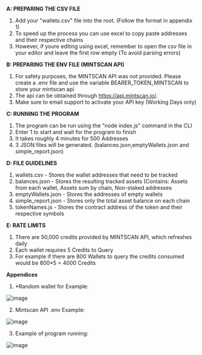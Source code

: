 
**A: PREPARING THE CSV FILE**
1. Add your "wallets.csv" file into the root. (Follow the format in appendix 1)
2. To speed up the process you can use excel to copy paste addresses and their respective chains
3. However, if youre editing using excel, remember to open the csv file in your editor and leave the first row empty (To avoid parsing errors)


**B: PREPARING THE ENV FILE (MINTSCAN API)**
1. For safety purposes, the MINTSCAN API was not provided. Please create a .env file and use the variable BEARER_TOKEN_MINTSCAN to store your mintscan api
2. The api can be obtained through https://api.mintscan.io/.
3. Make sure to email support to activate your API key (Working Days only)


**C: RUNNING THE PROGRAM**
1. The program can be run using the "node index.js" command in the CLI
2. Enter 1 to start and wait for the program to finish 
3. It takes roughly 4 minutes for 500 Addresses
4. 3 JSON files will be generated. (balances.json,emptyWallets.json and simple_report.json)

**D: FILE GUIDELINES**
1. wallets.csv - Stores the wallet addresses that need to be tracked
2. balances.json - Stores the resulting tracked assets (Contains: Assets from each wallet, Assets sum by chain, Non-staked addresses
3. emptyWallets.json - Stores the addresses of empty wallets
4. simple_report.json - Stores only the total asset balance on each chain
5. tokenNames.js - Stores the contract address of the token and their respective symbols

**E: RATE LIMITS**
1. There are 50,000 credits provided by MINTSCAN API, which refreshes daily
2. Each wallet requires 5 Credits to Query 
3. For example if there are 800 Wallets to query the credits consumed would be 800*5 = 4000 Credits

**Appendices**
1. *Random wallet for Example:

![image](https://github.com/Adam-leaf/cosmos-balance-tracker/assets/164289963/d02be978-f2f4-45cc-a008-bf5306bdc272)

2. Mintscan API .env Example:

![image](https://github.com/Adam-leaf/cosmos-balance-tracker/assets/164289963/773a8142-9714-4dd3-ae2c-cf8c00164ed9)

3. Example of program running:

![image](https://github.com/Adam-leaf/cosmos-balance-tracker/assets/164289963/7f739afa-6994-49d0-a6fc-075f2b1f4075)





